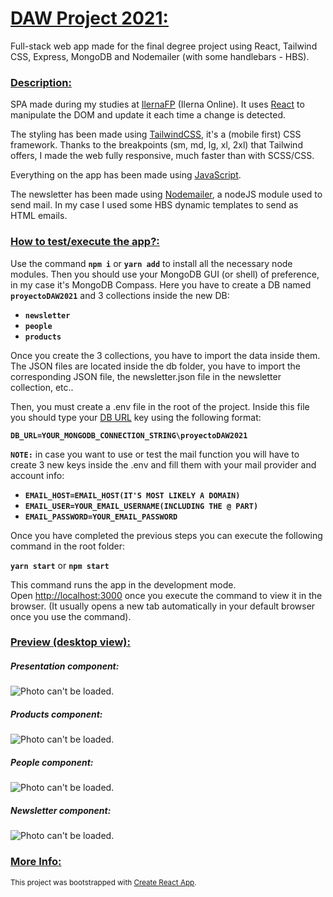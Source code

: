 # <u>DAW Project 2021:</u>

Full-stack web app made for the final degree project using React, Tailwind CSS, Express, MongoDB and Nodemailer (with some handlebars - HBS).

### <u>Description:</u>

SPA made during my studies at [IlernaFP](https://www.ilerna.es/es) (Ilerna Online).
It uses [React](https://reactjs.org/) to manipulate the DOM and update it each time a change is detected.

The styling has been made using [TailwindCSS](https://tailwindcss.com/), it's a (mobile first) CSS framework. Thanks to the breakpoints (sm, md, lg, xl, 2xl) that Tailwind offers, I made the web fully responsive, much faster than with SCSS/CSS.

Everything on the app has been made using [JavaScript](https://developer.mozilla.org/docs/Web/JavaScript).

The newsletter has been made using [Nodemailer](https://nodemailer.com/about/), a nodeJS module used to send mail. In my case I used some HBS dynamic templates to send as HTML emails.

### <u>How to test/execute the app?:</u>

Use the command **`npm i`** or **`yarn add`** to install all the necessary node modules.
Then you should use your MongoDB GUI (or shell) of preference, in my case it's MongoDB Compass. Here you have to create a DB named **`proyectoDAW2021`** and 3 collections inside the new DB:
- **`newsletter`**
- **`people`**
- **`products`**

Once you create the 3 collections, you have to import the data inside them. The JSON files are located inside the db folder, you have to import the corresponding JSON file, the newsletter.json file in the newsletter collection, etc..

Then, you must create a .env file in the root of the project. Inside this file you should type your [DB URL](https://docs.mongodb.com/manual/reference/connection-string/) key using the following format:

**`DB_URL=YOUR_MONGODB_CONNECTION_STRING\proyectoDAW2021`**

**`NOTE:`** in case you want to use or test the mail function you will have to create 3 new keys inside the .env and fill them with your mail provider and account info:
- **`EMAIL_HOST=EMAIL_HOST(IT'S MOST LIKELY A DOMAIN)`**
- **`EMAIL_USER=YOUR_EMAIL_USERNAME(INCLUDING THE @ PART)`**
- **`EMAIL_PASSWORD=YOUR_EMAIL_PASSWORD`**

Once you have completed the previous steps you can execute the following command in the root folder:

**`yarn start`** or **`npm start`**

This command runs the app in the development mode.\
Open [http://localhost:3000](http://localhost:3000) once you execute the command to view it in the browser. (It usually opens a new tab automatically in your default browser once you use the command).

### <u>Preview (desktop view):</u>

##### **_Presentation component:_**

![Photo can't be loaded.](https://i.imgur.com/0Fpa5SQ.png)

##### **_Products component:_**

![Photo can't be loaded.](https://i.imgur.com/E1YVvjI.png)

##### **_People component:_**

![Photo can't be loaded.](https://i.imgur.com/KiWrhAL.png)

##### **_Newsletter component:_**

![Photo can't be loaded.](https://i.imgur.com/QT9dAJO.png)

### <u>More Info:</u>

<small>This project was bootstrapped with [Create React App](https://github.com/facebook/create-react-app).</small>
